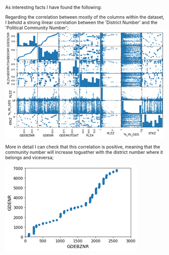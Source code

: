 As interesting facts I have found the following:

Regarding the correlation between mostly of the columns within the dataset, I behold a strong linear correlation between the 'District Number' and the 'Political Community Number';
![correlation_all](correlation_all.png)

More in detail I can check that this correlation is positive, meaning that the community number will increase toguether with the district number where it belongs and viceversa;

![dnumber_vs_cnumber](correlation_dNumber_cNumber.png)
